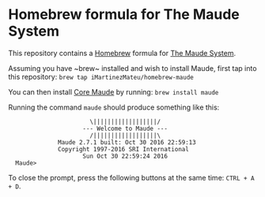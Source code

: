 # Homebrew formula for The Maude System
This repository contains a [Homebrew](http://brew.sh/) formula for [The Maude System](http://maude.cs.illinois.edu/).

Assuming you have ~brew~ installed and wish to install Maude, first tap into this repository: `brew tap iMartinezMateu/homebrew-maude`

You can then install [Core Maude](http://maude.cs.illinois.edu/w/index.php?title=Maude_download_and_installation#Core_Maude_2.7) by running: `brew install maude`

Running the command `maude` should produce something like this:

```
                       \||||||||||||||||||/
                     --- Welcome to Maude ---
                       /||||||||||||||||||\
              Maude 2.7.1 built: Oct 30 2016 22:59:13
              Copyright 1997-2016 SRI International
                     Sun Oct 30 22:59:24 2016
  Maude>
```
  To close the prompt, press the following buttons at the same time: `CTRL + A + D`. 
